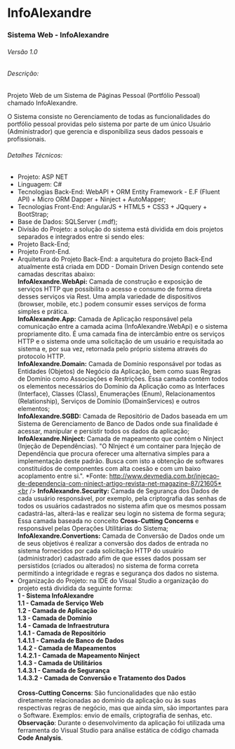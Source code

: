 # InfoAlexandre
### Sistema Web - InfoAlexandre
###### Versão 1.0

###### Descrição:
<p>Projeto Web de um Sistema de Páginas Pessoal (Portfólio Pessoal) chamado InfoAlexandre.</p>
<p>O Sistema consiste no Gerenciamento de todas as funcionalidades do portfólio pessoal providas pelo sistema por parte de um único Usuário (Administrador) que gerencia e disponibiliza seus dados pessoais e profissionais.</p>

###### Detalhes Técnicos:
- Projeto: ASP NET
- Linguagem: C#
- Tecnologias Back-End: WebAPI + ORM Entity Framework - E.F (Fluent API) + Micro ORM Dapper + Ninject + AutoMapper;
- Tecnologias Front-End: AngularJS + HTML5 + CSS3 + JQquery + BootStrap;
- Base de Dados: SQLServer (.mdf);
- Divisão do Projeto: a solução do sistema está dividida em dois projetos separados e integrados entre si sendo eles:<br />
- Projeto Back-End;
- Projeto Front-End.
- Arquitetura do Projeto Back-End: a arquitetura do projeto Back-End atualmente está criada em DDD - Domain Driven Design contendo sete camadas descritas abaixo: <br />
**InfoAlexandre.WebApi:** Camada de construção e exposição de serviços HTTP que possibilita o acesso e consumo de forma direta desses serviços via Rest. Uma ampla variedade de dispositivos (browser, mobile, etc.) podem consumir esses serviços de forma simples e prática.<br />
**InfoAlexandre.App:** Camada de Aplicação responsável pela comunicação entre a camada acima (InfoAlexandre.WebApi) e o sistema propriamente dito. É uma camada fina de intercâmbio entre os serviços HTTP e o sistema onde uma solicitação de um usuário e requisitada ao sistema e, por sua vez, retornada pelo próprio sistema através do protocolo HTTP.<br />
**InfoAlexandre.Domain:** Camada de Domínio responsável por todas as Entidades (Objetos) de Negócio da Aplicação, bem como suas Regras de Domínio como Associações e Restrições. Essa camada contém todos os elementos necessários do Domínio da Aplicação como as Interfaces (Interface), Classes (Class), Enumerações (Enum), Relacionamentos (Relationship), Serviços de Domínio (DomainServices) e outros elementos;<br />
**InfoAlexandre.SGBD:** Camada de Repositório de Dados baseada em um Sistema de Gerenciamento de Banco de Dados onde sua finalidade é acessar, manipular e persistir todos os dados da aplicação;<br />
**InfoAlexandre.Ninject:** Camada de mapeamento que contém o Ninject (Injeção de Dependências). "O NInject é um container para Injeção de Dependência que procura oferecer uma alternativa simples para a implementação deste padrão. Busca com isto a obtenção de softwares constituídos de componentes com alta coesão e com um baixo acoplamento entre si.". *Fonte: http://www.devmedia.com.br/injecao-de-dependencia-com-ninject-artigo-revista-net-magazine-87/21605*<br />
**InfoAlexandre.Security:** Camada de Segurança dos Dados de cada usuário responsável, por exemplo, pela criptografia das senhas de todos os usuários cadastrados no sistema afim que os mesmos possam cadastrá-las, alterá-las e realizar seu login no sistema de forma segura; Essa camada baseada no conceito **Cross-Cutting Concerns** e responsável pelas Operações Utilitárias do Sistema;<br />
**InfoAlexandre.Convertions:** Camada de Conversão de Dados onde um de seus objetivos é realizar a conversão dos dados de entrada no sistema fornecidos por cada solicitação HTTP do usuário (administrador) cadastrado afim de que esses dados possam ser persistidos (criados ou alterados) no sistema de forma correta permitindo a integridade e regras e segurança dos dados no sistema.<br />
- Organização do Projeto: na IDE do Visual Studio a organização do projeto está dividida da seguinte forma:<br />
**1 - Sistema InfoAlexandre**<br />
**1.1 - Camada de Serviço Web**<br />
**1.2 - Camada de Aplicação**<br />
**1.3 - Camada de Domínio**<br />
**1.4 - Camada de Infraestrutura**<br />
**1.4.1 - Camada de Repositório**<br />
**1.4.1.1 - Camada de Banco de Dados**<br />
**1.4.2 - Camada de Mapeamentos**<br />
**1.4.2.1 - Camada de Mapeamento Ninject**<br />
**1.4.3 - Camada de Utilitários**<br />
**1.4.3.1 - Camada de Segurança**<br />
**1.4.3.2 - Camada de Conversão e Tratamento dos Dados**<br /><br />
**Cross-Cutting Concerns**: São funcionalidades que não estão diretamente relacionadas ao domínio da aplicação ou às suas respectivas regras de negócio, mas que ainda sim, são importantes para o Software. Exemplos: envio de emails, criptografia de senhas, etc.<br />
**Observação**: Durante o desenvolvimento da aplicação foi utilizada uma ferramenta do Visual Studio para análise estática de código chamada **Code Analysis**.
